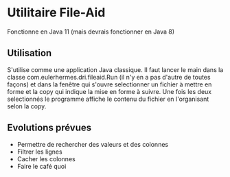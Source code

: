 # Utilitaire File-Aid

Fonctionne en Java 11 (mais devrais fonctionner en Java 8)

## Utilisation

S'utilise comme une application Java classique. Il faut lancer le main dans la classe com.eulerhermes.dri.fileaid.Run (il n'y en a pas d'autre de toutes façons) et dans la fenêtre qui s'ouvre selectionner un fichier à mettre en forme et la copy qui indique la mise en forme à suivre. Une fois les deux selectionnés le programme affiche le contenu du fichier en l'organisant selon la copy.

## Evolutions prévues

* Permettre de rechercher des valeurs et des colonnes
* Filtrer les lignes
* Cacher les colonnes
* Faire le café quoi